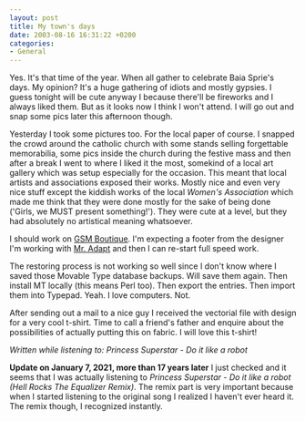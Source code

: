 ```yaml
---
layout: post
title: My town's days
date: 2003-08-16 16:31:22 +0200
categories:
- General
---
```

Yes. It's that time of the year. When all gather to celebrate Baia Sprie's days. My opinion? It's a huge gathering of idiots and mostly gypsies. I guess tonight will be cute anyway I because there'll be fireworks and I always liked them. But as it looks now I think I won't attend. I will go out and snap some pics later this afternoon though.

Yesterday I took some pictures too. For the local paper of course. I snapped the crowd around the catholic church with some stands selling forgettable memorabilia, some pics inside the church during the festive mass and then after a break I went to where I liked it the most, somekind of a local art gallery which was setup especially for the occasion. This meant that local artists and associations exposed their works. Mostly nice and even very nice stuff except the kiddish works of the local *Women's Association* which made me think that they were done mostly for the sake of being done ('Girls, we MUST present something!'). They were cute at a level, but they had absolutely no artistical meaning whatsoever.

I should work on [GSM Boutique](http://www.gsmboutique.com). I'm expecting a footer from the designer I'm working with [Mr. Adapt](http://www.spinform.ro) and then I can re-start full speed work.

The restoring process is not working so well since I don't know where I saved those Movable Type database backups. Will save them again. Then install MT locally (this means Perl too). Then export the entries. Then import them into Typepad. Yeah. I love computers. Not.

After sending out a mail to a nice guy I received the vectorial file with design for a very cool t-shirt. Time to call a friend's father and enquire about the possibilities of actually putting this on fabric. I will love this t-shirt!

*Written while listening to: Princess Superstar - Do it like a robot*

**Update on January 7, 2021, more than 17 years later** I just checked and it seems that I was actually listening to *Princess Superstar - Do it like a robot (Hell Rocks The Equalizer Remix)*. The remix part is very important because when I started listening to the original song I realized I haven't ever heard it. The remix though, I recognized instantly.

